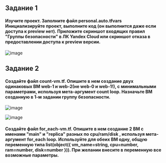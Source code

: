 ## Задание 1
#### Изучите проект. Заполните файл personal.auto.tfvars Инициализируйте проект, выполните код (он выполнится даже если доступа к preview нет). Приложите скриншот входящих правил "Группы безопасности" в ЛК Yandex Cloud или скриншот отказа в предоставлении доступа к preview версии.

![image](https://github.com/dikalov/devops-28/assets/126553776/327de881-5e81-4519-922a-44d749c6aa16)

## Задание 2
#### Создайте файл count-vm.tf. Опишите в нем создание двух одинаковых ВМ web-1 и web-2(не web-0 и web-1!), с минимальными параметрами, используя мета-аргумент count loop. Назначьте ВМ созданную в 1-м задании группу безопасности.
![image](https://github.com/dikalov/devops-28/assets/126553776/c91efec8-984a-4ef2-9164-60603f3b7b74)

![image](https://github.com/dikalov/devops-28/assets/126553776/c8d4d363-bf74-4288-b03c-8c4a8f32eebc)

#### Создайте файл for_each-vm.tf. Опишите в нем создание 2 ВМ с именами "main" и "replica" разных по cpu/ram/disk , используя мета-аргумент for_each loop. Используйте для обеих ВМ одну, общую переменную типа list(object({ vm_name=string, cpu=number, ram=number, disk=number })). При желании внесите в переменную все возможные параметры.

